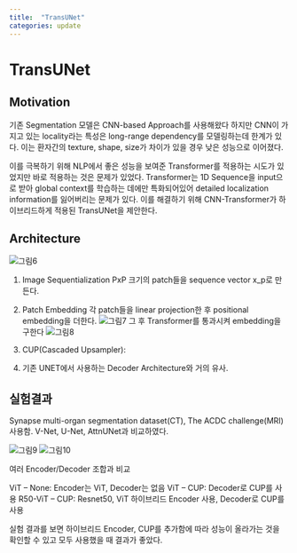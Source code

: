 ```yaml
---
title:  "TransUNet"
categories: update
---
```


TransUNet
=========

Motivation
----------

기존 Segmentation 모델은 CNN-based Approach를 사용해왔다 하지만 CNN이 가지고 있는 locality라는 특성은 long-range dependency를 모델링하는데 한계가 있다. 이는 환자간의 texture, shape, size가 차이가 있을 경우 낮은 성능으로 이어졌다.

이를 극복하기 위해 NLP에서 좋은 성능을 보여준 Transformer를 적용하는 시도가 있었지만 바로 적용하는 것은 문제가 있었다. Transformer는 1D Sequence을 input으로 받아 global context를 학습하는 데에만 특화되어있어 detailed localization information를 잃어버리는 문제가 있다. 이를 해결하기 위해 CNN-Transformer가 하이브리드하게 적용된 TransUNet을 제안한다.

Architecture
------------

![그림6](https://user-images.githubusercontent.com/46548053/110742066-0dda5c00-8279-11eb-9609-54ba6de9d57a.png)
1) Image Sequentialization 
PxP 크기의 patch들을 sequence vector x_p로 만든다.

2) Patch Embedding 각 patch들을 linear projection한 후 positional embedding을 더한다. 
![그림7](https://user-images.githubusercontent.com/46548053/110742200-4417db80-8279-11eb-8a93-d8f0700b4bd2.png) 
그 후 Transformer를 통과시켜 embedding을 구한다 
![그림8](https://user-images.githubusercontent.com/46548053/110742230-52fe8e00-8279-11eb-96d0-0cfbc3cf165d.png)
3) CUP(Cascaded Upsampler): 
4) 기존 UNET에서 사용하는 Decoder Architecture와 거의 유사.

실험결과
--------

Synapse multi-organ segmentation dataset(CT), The ACDC challenge(MRI) 사용함. V-Net, U-Net, AttnUNet과 비교하였다.

![그림9](https://user-images.githubusercontent.com/46548053/110742256-5eea5000-8279-11eb-853b-e23e5d84c647.png)
![그림10](https://user-images.githubusercontent.com/46548053/110742275-6ad61200-8279-11eb-9d3d-0b6bad812af3.png)

여러 Encoder/Decoder 조합과 비교

ViT – None: Encoder는 ViT, Decoder는 없음 ViT – CUP: Decoder로 CUP를 사용 R50-ViT – CUP: Resnet50, ViT 하이브리드 Encoder 사용, Decoder로 CUP를 사용

실험 결과를 보면 하이브리드 Encoder, CUP를 추가함에 따라 성능이 올라가는 것을 확인할 수 있고 모두 사용했을 때 결과가 좋았다.

